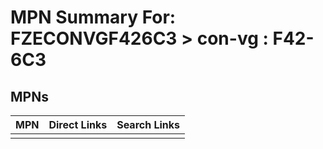 



# MPN Summary For: FZECONVGF426C3 > con-vg : F42-6C3

## MPNs
  

|MPN|Direct Links|Search Links|
| :--- | :--- | :--- |
||||
